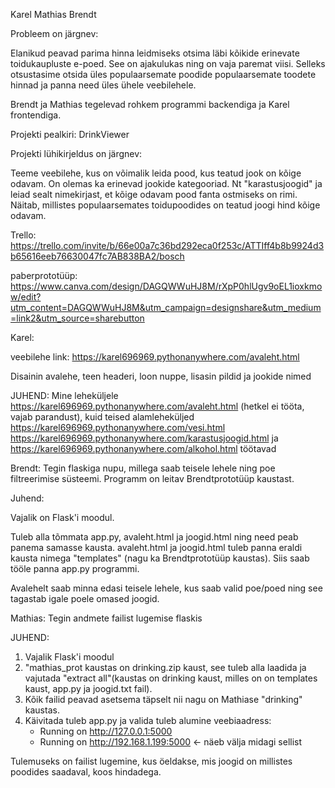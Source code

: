 Karel
Mathias
Brendt

Probleem on järgnev: 

Elanikud peavad parima hinna leidmiseks otsima läbi kõikide erinevate toidukaupluste e-poed. See on ajakulukas ning on vaja paremat viisi. Selleks otsustasime otsida üles populaarsemate poodide populaarsemate toodete hinnad ja panna need üles ühele veebilehele.

Brendt ja Mathias tegelevad rohkem programmi backendiga ja Karel frontendiga.

Projekti pealkiri: DrinkViewer

Projekti lühikirjeldus on järgnev: 

Teeme veebilehe, kus on võimalik leida pood, kus teatud jook on kõige odavam. On olemas ka erinevad jookide kategooriad. Nt "karastusjoogid" ja leiad sealt nimekirjast, et kõige odavam pood fanta ostmiseks on rimi. Näitab, millistes populaarsemates toidupoodides on teatud joogi hind kõige odavam.

Trello: https://trello.com/invite/b/66e00a7c36bd292eca0f253c/ATTIff4b8b9924d3b65616eeb76630047fc7AB838BA2/bosch

paberprototüüp: https://www.canva.com/design/DAGQWWuHJ8M/rXpP0hlUgv9oEL1ioxkmow/edit?utm_content=DAGQWWuHJ8M&utm_campaign=designshare&utm_medium=link2&utm_source=sharebutton

Karel: 

veebilehe link: https://karel696969.pythonanywhere.com/avaleht.html

Disainin avalehe, teen headeri, loon nuppe, lisasin pildid ja jookide nimed

JUHEND: Mine leheküljele  https://karel696969.pythonanywhere.com/avaleht.html (hetkel ei tööta, vajab parandust), kuid teised alamleheküljed  https://karel696969.pythonanywhere.com/vesi.html  https://karel696969.pythonanywhere.com/karastusjoogid.html ja  https://karel696969.pythonanywhere.com/alkohol.html töötavad

Brendt: Tegin flaskiga nupu, millega saab teisele lehele ning poe filtreerimise süsteemi. Programm on leitav Brendtprototüüp kaustast.

Juhend:

Vajalik on Flask'i moodul.

Tuleb alla tõmmata app.py, avaleht.html ja joogid.html ning need peab panema samasse kausta. 
avaleht.html ja joogid.html tuleb panna eraldi kausta nimega "templates" (nagu ka Brendtprototüüp kaustas).
Siis saab tööle panna app.py programmi.

Avalehelt saab minna edasi teisele lehele, kus saab valid poe/poed ning see tagastab igale poele omased joogid. 

Mathias: Tegin andmete failist lugemise flaskis

JUHEND:
1. Vajalik Flask'i moodul
2. "mathias_prot kaustas on drinking.zip kaust, see tuleb alla laadida ja vajutada "extract all"(kaustas on drinking kaust, milles on on templates kaust, app.py ja joogid.txt fail).
3. Kõik failid peavad asetsema täpselt nii nagu on Mathiase "drinking" kaustas.
4. Käivitada tuleb app.py ja valida tuleb alumine veebiaadress:
   * Running on http://127.0.0.1:5000
   * Running on http://192.168.1.199:5000 <- näeb välja midagi sellist

Tulemuseks on failist lugemine, kus öeldakse, mis joogid on millistes poodides saadaval, koos hindadega. 



